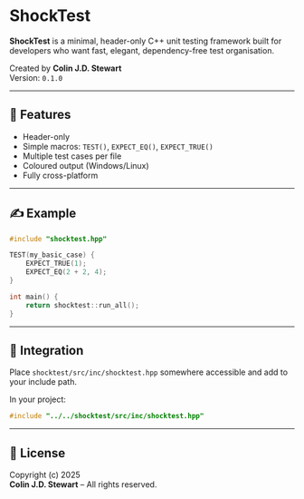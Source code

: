 # ShockTest

**ShockTest** is a minimal, header-only C++ unit testing framework built for developers who want fast, elegant, dependency-free test organisation.

Created by **Colin J.D. Stewart**  
Version: `0.1.0`

---

## 🚀 Features

- Header-only
- Simple macros: `TEST()`, `EXPECT_EQ()`, `EXPECT_TRUE()`
- Multiple test cases per file
- Coloured output (Windows/Linux)
- Fully cross-platform

---

## ✍️ Example

```cpp
#include "shocktest.hpp"

TEST(my_basic_case) {
    EXPECT_TRUE(1);
    EXPECT_EQ(2 + 2, 4);
}

int main() {
    return shocktest::run_all();
}
```

---

## 🔧 Integration

Place `shocktest/src/inc/shocktest.hpp` somewhere accessible and add to your include path.

In your project:

```cpp
#include "../../shocktest/src/inc/shocktest.hpp"
```

---

## 📄 License

Copyright (c) 2025  
**Colin J.D. Stewart** – All rights reserved.
